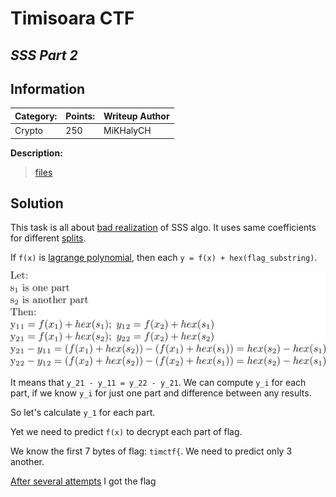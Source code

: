 # __Timisoara CTF__ 
## _SSS Part 2_

## Information
**Category:** | **Points:** | **Writeup Author**
--- | --- | ---
Crypto | 250 | MiKHalyCH

**Description:** 

> [files](sss_part2.zip)

## Solution
This task is all about [bad realization](sss.py) of SSS algo. It uses same coefficients for different [splits](shares.txt).

If `f(x)` is [lagrange polynomial](https://en.wikipedia.org/wiki/Lagrange_polynomial), then each `y = f(x) + hex(flag_substring)`. 

<p align="center">
    <img src="images/1.png">
</p>

It means that `y_21 - y_11 = y_22 - y_21`. We can compute `y_i` for each part, if we know `y_i` for just one part and difference between any results.

So let's calculate `y_1` for each part.

Yet we need to predict `f(x)` to decrypt each part of flag.

We know the first 7 bytes of flag: `timctf{`. We need to predict only 3 another.

[After several attempts](solver.py) I got the flag